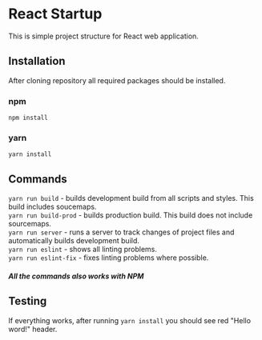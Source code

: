 # React Startup
This is simple project structure for React web application.

## Installation
After cloning repository all required packages should be installed.

### npm
```npm install```

### yarn
```yarn install```

## Commands
```yarn run build``` - builds development build from all scripts and styles. This build includes soucemaps.  
```yarn run build-prod``` - builds production build. This build does not include sourcemaps.  
```yarn run server``` - runs a server to track changes of project files and automatically builds development build.  
```yarn run eslint``` - shows all linting problems.  
```yarn run eslint-fix``` - fixes linting problems where possible.
##### All the commands also works with NPM

## Testing
If everything works, after running `yarn install` you should see red "Hello word!" header.